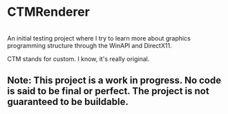# CTMRenderer
<br>
An initial testing project where I try to learn more about graphics programming structure through the WinAPI and DirectX11.

CTM stands for custom. I know, it's really original.

## Note: This project is a work in progress. No code is said to be final or perfect. The project is not guaranteed to be buildable.
